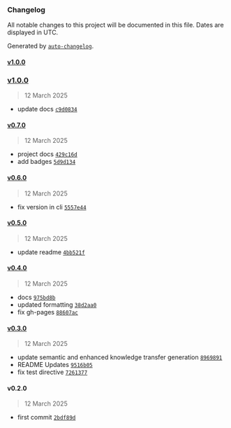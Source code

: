 ### Changelog

All notable changes to this project will be documented in this file. Dates are displayed in UTC.

Generated by [`auto-changelog`](https://github.com/CookPete/auto-changelog).

#### [v1.0.0](https://github.com/mrlynn/ai-project-mapper/compare/v1.0.0...v1.0.0)

### [v1.0.0](https://github.com/mrlynn/ai-project-mapper/compare/v0.7.0...v1.0.0)

> 12 March 2025

- update docs [`c9d0834`](https://github.com/mrlynn/ai-project-mapper/commit/c9d08342214dcfa01ea48917ad601b17e0154224)

#### [v0.7.0](https://github.com/mrlynn/ai-project-mapper/compare/v0.6.0...v0.7.0)

> 12 March 2025

- project docs [`429c16d`](https://github.com/mrlynn/ai-project-mapper/commit/429c16d2b271ce59e43a425d16e70dc0695319a2)
- add badges [`5d9d134`](https://github.com/mrlynn/ai-project-mapper/commit/5d9d134d5866c0c0bb83d3c487eedf0e3c016bdf)

#### [v0.6.0](https://github.com/mrlynn/ai-project-mapper/compare/v0.5.0...v0.6.0)

> 12 March 2025

- fix version in cli [`5557e44`](https://github.com/mrlynn/ai-project-mapper/commit/5557e44bd2bd71e5d3247b49039c4bfb70b547a7)

#### [v0.5.0](https://github.com/mrlynn/ai-project-mapper/compare/v0.4.0...v0.5.0)

> 12 March 2025

- update readme [`4bb521f`](https://github.com/mrlynn/ai-project-mapper/commit/4bb521f30c66a3be667e40729805eef9b78a5baa)

#### [v0.4.0](https://github.com/mrlynn/ai-project-mapper/compare/v0.3.0...v0.4.0)

> 12 March 2025

- docs [`975bd8b`](https://github.com/mrlynn/ai-project-mapper/commit/975bd8b830b1b400fbc1e7d7dbbac10309bcf65c)
- updated formatting [`38d2aa0`](https://github.com/mrlynn/ai-project-mapper/commit/38d2aa090fdba425de3b438a439e2a0fb696de77)
- fix gh-pages [`88607ac`](https://github.com/mrlynn/ai-project-mapper/commit/88607acb68d3680ac403514e3b392171f5af3cfd)

#### [v0.3.0](https://github.com/mrlynn/ai-project-mapper/compare/v0.2.0...v0.3.0)

> 12 March 2025

- update semantic and enhanced knowledge transfer generation [`8969891`](https://github.com/mrlynn/ai-project-mapper/commit/8969891443fb5a75c61d54298e0f0764b898d270)
- README Updates [`9516b05`](https://github.com/mrlynn/ai-project-mapper/commit/9516b0582f6cd5a513157101221d33bb4d9edd7e)
- fix test directive [`7261377`](https://github.com/mrlynn/ai-project-mapper/commit/7261377aaba1ff1cdf802d56801345aee2f4aa51)

#### v0.2.0

> 12 March 2025

- first commit [`2bdf89d`](https://github.com/mrlynn/ai-project-mapper/commit/2bdf89d9a0624027cf1c350d8bbad2d5fa6a5169)
